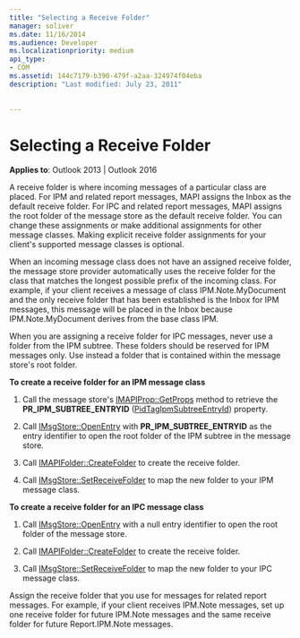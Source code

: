 ```yaml
---
title: "Selecting a Receive Folder"
manager: soliver
ms.date: 11/16/2014
ms.audience: Developer
ms.localizationpriority: medium
api_type:
- COM
ms.assetid: 144c7179-b390-479f-a2aa-324974f04eba
description: "Last modified: July 23, 2011"
 
 
---
```


# Selecting a Receive Folder

  
  
**Applies to**: Outlook 2013 | Outlook 2016 
  
A receive folder is where incoming messages of a particular class are placed. For IPM and related report messages, MAPI assigns the Inbox as the default receive folder. For IPC and related report messages, MAPI assigns the root folder of the message store as the default receive folder. You can change these assignments or make additional assignments for other message classes. Making explicit receive folder assignments for your client's supported message classes is optional.
  
When an incoming message class does not have an assigned receive folder, the message store provider automatically uses the receive folder for the class that matches the longest possible prefix of the incoming class. For example, if your client receives a message of class IPM.Note.MyDocument and the only receive folder that has been established is the Inbox for IPM messages, this message will be placed in the Inbox because IPM.Note.MyDocument derives from the base class IPM.
  
When you are assigning a receive folder for IPC messages, never use a folder from the IPM subtree. These folders should be reserved for IPM messages only. Use instead a folder that is contained within the message store's root folder. 
  
 **To create a receive folder for an IPM message class**
  
1. Call the message store's [IMAPIProp::GetProps](imapiprop-getprops.md) method to retrieve the **PR_IPM_SUBTREE_ENTRYID** ([PidTagIpmSubtreeEntryId](pidtagipmsubtreeentryid-canonical-property.md)) property. 
    
2. Call [IMsgStore::OpenEntry](imsgstore-openentry.md) with **PR_IPM_SUBTREE_ENTRYID** as the entry identifier to open the root folder of the IPM subtree in the message store. 
    
3. Call [IMAPIFolder::CreateFolder](imapifolder-createfolder.md) to create the receive folder. 
    
4. Call [IMsgStore::SetReceiveFolder](imsgstore-setreceivefolder.md) to map the new folder to your IPM message class. 
    
 **To create a receive folder for an IPC message class**
  
1. Call [IMsgStore::OpenEntry](imsgstore-openentry.md) with a null entry identifier to open the root folder of the message store. 
    
2. Call [IMAPIFolder::CreateFolder](imapifolder-createfolder.md) to create the receive folder. 
    
3. Call [IMsgStore::SetReceiveFolder](imsgstore-setreceivefolder.md) to map the new folder to your IPC message class. 
    
Assign the receive folder that you use for messages for related report messages. For example, if your client receives IPM.Note messages, set up one receive folder for future IPM.Note messages and the same receive folder for future Report.IPM.Note messages.
  

